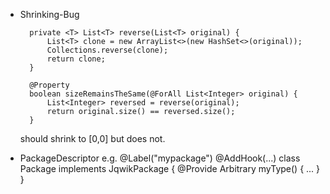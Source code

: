 - Shrinking-Bug

  ```
  	private <T> List<T> reverse(List<T> original) {
  		List<T> clone = new ArrayList<>(new HashSet<>(original));
  		Collections.reverse(clone);
  		return clone;
  	}

  	@Property
  	boolean sizeRemainsTheSame(@ForAll List<Integer> original) {
  		List<Integer> reversed = reverse(original);
  		return original.size() == reversed.size();
  	}
  ```

   should shrink to [0,0] but does not.

- PackageDescriptor e.g.
  @Label("mypackage")
  @AddHook(...)
  class Package implements JqwikPackage {
    @Provide
    Arbitrary<MyType> myType() { ... }
  }
  
